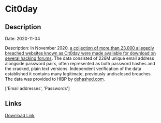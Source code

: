 # Cit0day

## Description

Date: 2020-11-04

Description:
In November 2020, <a href="https://www.troyhunt.com/inside-the-cit0day-breach-collection" target="_blank" rel="noopener">a collection of more than 23,000 allegedly breached websites known as Cit0day were made available for download on several hacking forums</a>. The data consisted of 226M unique email address alongside password pairs, often represented as both password hashes and the cracked, plain text versions. Independent verification of the data established it contains many legitimate, previously undisclosed breaches. The data was provided to HIBP by <a href="https://dehashed.com/" target="_blank" rel="noopener">dehashed.com</a>.


['Email addresses', 'Passwords']

## Links

[Download Link](https://link-to.net/1229997/960.6376824968761/dynamic/?r=Y2l0MGRheS5pbg==)